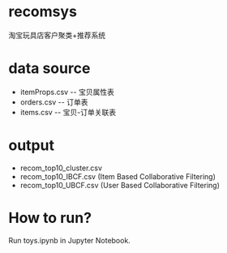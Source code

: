 # recomsys
淘宝玩具店客户聚类+推荐系统


# data source
* itemProps.csv -- 宝贝属性表
* orders.csv -- 订单表
* items.csv -- 宝贝-订单关联表

# output
* recom_top10_cluster.csv
* recom_top10_IBCF.csv (Item Based Collaborative Filtering)
* recom_top10_UBCF.csv (User Based Collaborative Filtering)

# How to run?
Run toys.ipynb in Jupyter Notebook.
